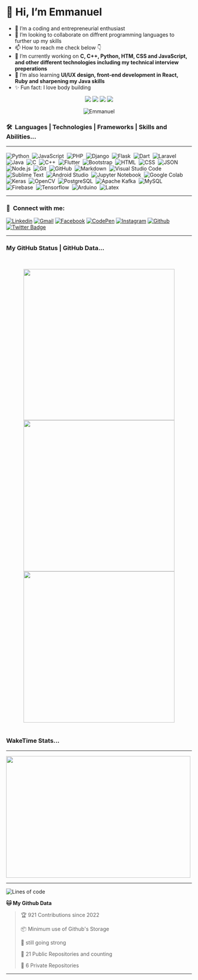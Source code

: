 # 👋 Hi, I’m Emmanuel

- 🌱 I’m a coding and entrepreneurial enthusiast
- 💞️ I’m looking to collaborate on diffrent programming languages to further up my skills
- 📫 How to reach me check below  👇
- 🔭 I’m currently working on **C, C++, Python, HTM, CSS and JavaScript, and other different technologies including my technical interview preperations**
 - 🌱 I’m also learning **UI/UX design, front-end development in React,  Ruby and sharpening my Java skills**
 - ✨ Fun fact: I love body building
 
<p align="center">
   <img src="https://img.shields.io/badge/Coding-Enthusiaste-blue" />
   <img src="https://img.shields.io/badge/Focus-Programming%20Languages-brightgreen" />
   <img src="https://img.shields.io/badge/Dedication-Make the world a better palce%20-success" />
  <img src="https://img.shields.io/badge/Coding Expetise-Skilled-brightgreen"
 </p>
 
 <p align="center"> <img src="https://komarev.com/ghpvc/?username=uno36&label=Profile%20views&color=0e75b6&style=flat" alt="Emmanuel" />

 
 ###  🛠 &nbsp;Languages | Technologies | Frameworks | Skills and Abilities...<hr>
 
 ![Python](https://img.shields.io/badge/-Python-05122A?style=flat&logo=python)&nbsp;
![JavaScript](https://img.shields.io/badge/-JavaScript-05122A?style=flat&logo=javascript)&nbsp;
![PHP](https://img.shields.io/badge/-PHP-05122A?style=flat&logo=php&logoColor=777BB4)&nbsp;
![Django](https://img.shields.io/badge/-Django-05122A?style=flat&logo=django&logoColor=092E20)&nbsp;
![Flask](https://img.shields.io/badge/-Flask-05122A?style=flat&logo=flask)&nbsp;
![Dart](https://img.shields.io/badge/-Dart-05122A?style=flat&logo=dart&logoColor=1075C2)&nbsp;
![Laravel](https://img.shields.io/badge/-Laravel-05122A?style=flat&logo=laravel&logoColor=FF2D20)&nbsp;
![Java](https://img.shields.io/badge/-Java-05122A?style=flat&logo=Java&logoColor=FFA518)&nbsp;
![C](https://img.shields.io/badge/-C-05122A?style=flat&logo=C&logoColor=A8B9CC)&nbsp;
![C++](https://img.shields.io/badge/-C++-05122A?style=flat&logo=C%2B%2B&logoColor=00599C)&nbsp;
![Flutter](https://img.shields.io/badge/-Flutter-05122A?style=flat&logo=flutter&logoColor=02569B)&nbsp;
![Bootstrap](https://img.shields.io/badge/-Bootstrap-05122A?style=flat&logo=bootstrap&logoColor=563D7C)&nbsp;
![HTML](https://img.shields.io/badge/-HTML-05122A?style=flat&logo=HTML5)&nbsp;
![CSS](https://img.shields.io/badge/-CSS-05122A?style=flat&logo=CSS3&logoColor=1572B6)&nbsp;
![JSON](https://img.shields.io/badge/-JSON-05122A?style=flat&logo=json&logoColor=000000)&nbsp;
![Node.js](https://img.shields.io/badge/-Node.js-05122A?style=flat&logo=node.js&logoColor=339933)&nbsp;
![Git](https://img.shields.io/badge/-Git-05122A?style=flat&logo=git)&nbsp;
![GitHub](https://img.shields.io/badge/-GitHub-05122A?style=flat&logo=github)&nbsp;
![Markdown](https://img.shields.io/badge/-Markdown-05122A?style=flat&logo=markdown)&nbsp;
![Visual Studio Code](https://img.shields.io/badge/-Visual%20Studio%20Code-05122A?style=flat&logo=visual-studio-code&logoColor=007ACC)&nbsp;
![Sublime Text](https://img.shields.io/badge/-Sublime%20Text-05122A?style=flat&logo=sublime-text&logoColor=FF9800)&nbsp;
![Android Studio](https://img.shields.io/badge/-Android%20Studio-05122A?style=flat&logo=android-studio&logoColor=3DDC84)&nbsp;
![Jupyter Notebook](https://img.shields.io/badge/-Jupyter%20Notebook-05122A?style=flat&logo=jupyter&logoColor=F37626)&nbsp;
![Google Colab](https://img.shields.io/badge/-Google%20Colab-05122A?style=flat&logo=google-colab&logoColor=F9AB00)&nbsp;
![Keras](https://img.shields.io/badge/-Keras-05122A?style=flat&logo=keras&logoColor=D00000)&nbsp;
![OpenCV](https://img.shields.io/badge/-OpenCV-05122A?style=flat&logo=opencv&logoColor=5C3EE8)&nbsp;
![PostgreSQL](https://img.shields.io/badge/-PostgreSQL-05122A?style=flat&logo=postgresql&logoColor=336791)&nbsp;
![Apache Kafka](https://img.shields.io/badge/-Apache%20Kafka-05122A?style=flat&logo=apache-kafka&logoColor=231F20)&nbsp;
![MySQL](https://img.shields.io/badge/-MySQL-05122A?style=flat&logo=mysql&logoColor=4479A1)&nbsp;
![Firebase](https://img.shields.io/badge/-Firebase-05122A?style=flat&logo=firebase&logoColor=FFCA28)&nbsp;
![Tensorflow](https://img.shields.io/badge/-Tensorflow-05122A?style=flat&logo=tensorflow&logoColor=FF6F00)&nbsp;
![Arduino](https://img.shields.io/badge/-Arduino-05122A?style=flat&logo=arduino&logoColor=00979D)&nbsp;
![Latex](https://img.shields.io/badge/-Latex-05122A?style=flat&logo=latex&logoColor=008080)&nbsp;<hr>
 
### :link: &nbsp;Connect with me:

[![Linkedin](https://img.shields.io/badge/-Linkedin-blue?style=flat&logo=Linkedin&logoColor=white)](https://www.linkedin.com/in/emmanuel-tofa-673b2516a/)
[![Gmail](https://img.shields.io/badge/-Gmail-c14438?style=flat&logo=Gmail&logoColor=white)](https://emmanuelutofa@gmail.com)
[![Facebook](https://img.shields.io/badge/-Facebook-c13584?style=flat&labelColor=c13584&logo=facebook&logoColor=white)](https://www.facebook.com/emmanuel.tofa.5)
[![CodePen](https://img.shields.io/badge/-CodePen-black?style=flat&logo=CodePen&logoColor=white)](https://codepen.io/uno36)
[![Instagram](https://img.shields.io/badge/-Instagram-c13584?style=flat&labelColor=c13584&logo=instagram&logoColor=white)](https://www.instagram.com/emmanuelutofa/)
[![Github](https://img.shields.io/badge/-Github-black?style=flat&labelColor=black&logo=github&logoColor=white)](https://github.com/uno36)
[![Twitter Badge](https://img.shields.io/badge/-Twitter-1ca0f1?style=flat&labelColor=1ca0f1&logo=twitter&logoColor=white&link=https://twitter.com/tofauemmanuel)](https://twitter.com/tofauemmanuel)<hr>

### My GitHub Status | GitHub Data...

<table><br>
  <p align="center">
  <a href="https://github.com/JayantGoel001">
    <img width="410" src="https://github-readme-stats.vercel.app/api?username=uno36&show_icons=true&theme=prussian" />
  </a> <br>
  <a href="https://github.com/JayantGoel001">
  <img width="410" src="https://github-readme-streak-stats.herokuapp.com/?user=uno36&theme=prussian&hide_border=false"/>
  </a><br>
   <img width="410" src="https://github-readme-stats.vercel.app/api/top-langs/?username=uno36&layout=compact&theme=gotham">
</p>
</table>

<h3>WakeTime Stats...</h3><hr>
<a target="_blank">
  <img align="center" height="330px" width="500px" src="https://wakatime.com/share/@JayantGoel001/d757c83d-c3a9-424e-86f1-ce88190c9840.svg" >
</a>
<hr>

![Lines of code](https://img.shields.io/badge/From%20Hello%20World%20I%27ve%20Written%20more%20than-5000%20lines%20of%20code-blue)

**🐱 My Github Data** 

> 🏆 921 Contributions since 2022
 > 
> 📦 Minimum use of Github's Storage 
 > 
> 💼 still going strong
 > 
> 📜 21 Public Repositories and counting
 > 
> 🔑 6 Private Repositories  
 >     
    
 <hr>




<!---
uno36/uno36 is a ✨ special ✨ repository because its `README.md` (this file) appears on your GitHub profile.
You can click the Preview link to take a look at your changes.
--->
